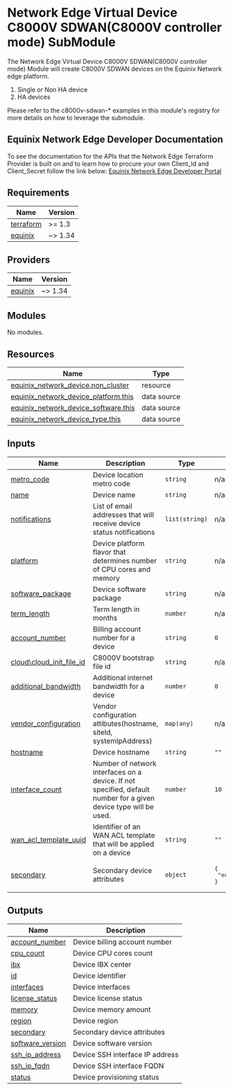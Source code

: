 # Network Edge Virtual Device C8000V SDWAN(C8000V controller mode) SubModule

The Network Edge Virtual Device C8000V SDWAN(C8000V controller mode) Module will create C8000V SDWAN devices on the Equinix
Network edge platform.

1. Single or Non HA device
2. HA devices

Please refer to the c8000v-sdwan-* examples in this module's registry for more details on how to leverage the
submodule.

<!-- Begin Module Docs (Do not edit contents) -->

## Equinix Network Edge Developer Documentation

To see the documentation for the APIs that the Network Edge Terraform Provider is built on
and to learn how to procure your own Client_Id and Client_Secret follow the link below:
[Equinix Network Edge Developer Portal](https://developer.equinix.com/catalog/network-edgev1)

<!-- End Module Docs -->

<!-- BEGIN_TF_DOCS -->

## Requirements

| Name                                                                      | Version |
| --------------------------------------------------------------------------- | --------- |
| <a name="requirement_terraform"></a> [terraform](#requirement\_terraform) | >= 1.3  |
| <a name="requirement_equinix"></a> [equinix](#requirement\_equinix)       | ~> 1.34 |

## Providers

| Name                                                          | Version |
| --------------------------------------------------------------- | --------- |
| <a name="provider_equinix"></a> [equinix](#provider\_equinix) | ~> 1.34 |

## Modules

No modules.

## Resources

| Name                                                                                                                                                     | Type        |
| ---------------------------------------------------------------------------------------------------------------------------------------------------------- | ------------- |
| [equinix_network_device.non_cluster](https://registry.terraform.io/providers/equinix/equinix/latest/docs/resources/equinix_network_device)               | resource    |
| [equinix_network_device_platform.this](https://registry.terraform.io/providers/equinix/equinix/latest/docs/data-sources/equinix_network_device_platform) | data source |
| [equinix_network_device_software.this](https://registry.terraform.io/providers/equinix/equinix/latest/docs/data-sources/equinix_network_device_software) | data source |
| [equinix_network_device_type.this](https://registry.terraform.io/providers/equinix/equinix/latest/docs/data-sources/equinix_network_device_type)         | data source |

## Inputs

| Name                                                                                                    | Description                                                                                                      | Type           | Default                                 | Required |
| --------------------------------------------------------------------------------------------------------- | ------------------------------------------------------------------------------------------------------------------ | ---------------- | ----------------------------------------- | :--------: |
| <a name="input_metro_code"></a> [metro\_code](#input\_metro\_code)                                      | Device location metro code                                                                                       | `string`       | n/a                                     |   yes   |
| <a name="input_name"></a> [name](#input\_name)                                                          | Device name                                                                                                      | `string`       | n/a                                     |   yes   |
| <a name="input_notifications"></a> [notifications](#input\_notifications)                               | List of email addresses that will receive device status notifications                                            | `list(string)` | n/a                                     |   yes   |
| <a name="input_platform"></a> [platform](#input\_platform)                                              | Device platform flavor that determines number of CPU cores and memory                                            | `string`       | n/a                                     |   yes   |
| <a name="input_software_package"></a> [software\_package](#input\_software\_package)                    | Device software package                                                                                          | `string`       | n/a                                     |   yes   |
| <a name="input_term_length"></a> [term\_length](#input\_term\_length)                                   | Term length in months                                                                                            | `number`       | n/a                                     |   yes   |
| <a name="input_account_number"></a> [account\_number](#input\_account\_number)                          | Billing account number for a device                                                                              | `string`       | `0`                                     |    no    |
| [cloud\cloud_init_file_id](#input\_cloudinit\_file_id)                                                  | C8000V bootstrap file id<br />                                                                                   | `string`       | n/a                                     |   yes   |
| <a name="input_additional_bandwidth"></a> [additional\_bandwidth](#input\_additional\_bandwidth)        | Additional internet bandwidth for a device                                                                       | `number`       | `0`                                     |    no    |
| <a name="input_cluster"></a> [vendor_configuration](#input\_vendor_configuration)                       | Vendor configuration attibutes(hostname, siteId, systemIpAddress)                                                | `map(any)`     | n/a</pre>                               |    no    |
| <a name="input_hostname"></a> [hostname](#input\_hostname)                                              | Device hostname                                                                                                  | `string`       | `""`                                    |    no    |
| <a name="input_interface_count"></a> [interface\_count](#input\_interface\_count)                       | Number of network interfaces on a device. If not specified, default number for a given device type will be used. | `number`       | `10`                                    |    no    |
| <a name="input_wan_acl_template_uuid"></a> [wan\_acl\_template\_uuid](#input\_wan\_acl\_template\_uuid) | Identifier of an WAN ACL template that will be applied on a device                                               | `string`       | `""`                                    |    no    |
| <a name="input_secondary"></a> [secondary](#input\_secondary)                                           | Secondary device attributes                                                                                      | `object`       | <pre>{<br>  "enabled": false<br>}</pre> |    no    |

## Outputs

| Name                                                                                   | Description                     |
| ---------------------------------------------------------------------------------------- | --------------------------------- |
| <a name="output_account_number"></a> [account\_number](#output\_account\_number)       | Device billing account number   |
| <a name="output_cpu_count"></a> [cpu\_count](#output\_cpu\_count)                      | Device CPU cores count          |
| <a name="output_ibx"></a> [ibx](#output\_ibx)                                          | Device IBX center               |
| <a name="output_id"></a> [id](#output\_id)                                             | Device identifier               |
| <a name="output_interfaces"></a> [interfaces](#output\_interfaces)                     | Device interfaces               |
| <a name="output_license_status"></a> [license\_status](#output\_license\_status)       | Device license status           |
| <a name="output_memory"></a> [memory](#output\_memory)                                 | Device memory amount            |
| <a name="output_region"></a> [region](#output\_region)                                 | Device region                   |
| <a name="output_secondary"></a> [secondary](#output\_secondary)                        | Secondary device attributes     |
| <a name="output_software_version"></a> [software\_version](#output\_software\_version) | Device software version         |
| <a name="output_ssh_ip_address"></a> [ssh\_ip\_address](#output\_ssh\_ip\_address)     | Device SSH interface IP address |
| <a name="output_ssh_ip_fqdn"></a> [ssh\_ip\_fqdn](#output\_ssh\_ip\_fqdn)              | Device SSH interface FQDN       |
| <a name="output_status"></a> [status](#output\_status)                                 | Device provisioning status      |

<!-- END_TF_DOCS -->
